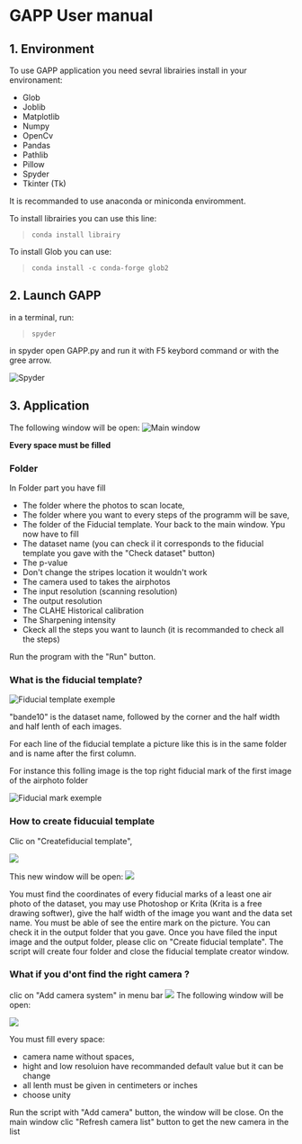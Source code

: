 # GAPP User manual
## 1. Environment
To use GAPP application you need sevral librairies install in your environament:
- Glob
- Joblib
- Matplotlib  
- Numpy
- OpenCv
- Pandas
- Pathlib
- Pillow
- Spyder
- Tkinter (Tk)

It is recommanded to use anaconda or miniconda enviromment.

To install librairies you can use this line:
>``conda install librairy``

To install Glob you can use:
>``conda install -c conda-forge glob2``

## 2. Launch GAPP

in a terminal, run:
>``spyder``

in spyder open GAPP.py and run it with F5 keybord command or with the gree arrow.

![Spyder](images\capturedecranspyder.png)

## 3. Application

The following window will be open:
![Main window](images\capturedecranGAPP.png)

**Every space must be filled**

### Folder

In Folder part you have fill
- The folder where the photos to scan locate,
- The folder where you want to every steps of the programm will be save,
- The folder of the Fiducial template.
Your back to the main window. Ypu now have to fill
- The dataset name (you can check il it corresponds to the fiducial template you gave with the "Check dataset" button)
- The p-value
- Don't change the stripes location it wouldn't work
- The camera used to takes the airphotos
- The input resolution (scanning resolution) 
- The output resolution
- The CLAHE Historical calibration
- The Sharpening intensity 
- Ckeck all the steps you want to launch (it is recommanded to check all the steps)

Run the program with the "Run" button.


### What is the fiducial template?

![Fiducial template exemple](images\capturedecranfiducialtemplate.png)

"bande10" is the dataset name, followed by the corner and the half width and half lenth of each images.

For each line of the fiducial template a picture like this is in the same folder and is name after the first column.

For instance this folling image is the top right fiducial mark of the first image of the airphoto folder

![Fiducial mark exemple](images\capturedecranfiducialMark.png)

### How to create fiducuial template

Clic on "Createfiducial template",

![](images\capturedecranGAPP2.png)

This new window will be open:
![](images\capturedecranfiducialtemplatecreator.PNG)

You must find the coordinates of every fiducial marks of a least one air photo of the dataset, you may use Photoshop or Krita (Krita is a free drawing softwer), give the half width of the image you want and the data set name. You must be able of see the entire mark on the picture. You can check it in the output folder that you gave.
Once you have filed the input image and the output folder, please clic on "Create fiducial template". The script will create four folder and close the fiducial template creator window.

### What if you d'ont find the right camera ?
clic on "Add camera system" in menu bar
![](images\capturedecranGAPP3.png)
The following window will be open:

![](images\capturedecranAddCamera.png)

You must fill every space:
- camera name without spaces,
- hight and low resoluion have recommanded default value but it can be change
- all lenth must be given in centimeters or inches
- choose unity

Run the script with "Add camera" button, the window will be close. On the main window clic "Refresh camera list" button to get the new camera in the list